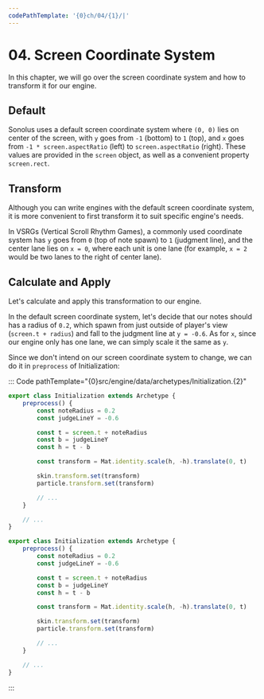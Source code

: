```yaml
---
codePathTemplate: '{0}ch/04/{1}/|'
---
```


# 04. Screen Coordinate System

In this chapter, we will go over the screen coordinate system and how to transform it for our engine.

## Default

Sonolus uses a default screen coordinate system where `(0, 0)` lies on center of the screen, with `y` goes from `-1` (bottom) to `1` (top), and `x` goes from `-1 * screen.aspectRatio` (left) to `screen.aspectRatio` (right). These values are provided in the `screen` object, as well as a convenient property `screen.rect`.

## Transform

Although you can write engines with the default screen coordinate system, it is more convenient to first transform it to suit specific engine's needs.

In VSRGs (Vertical Scroll Rhythm Games), a commonly used coordinate system has `y` goes from `0` (top of note spawn) to `1` (judgment line), and the center lane lies on `x = 0`, where each unit is one lane (for example, `x = 2` would be two lanes to the right of center lane).

## Calculate and Apply

Let's calculate and apply this transformation to our engine.

In the default screen coordinate system, let's decide that our notes should has a radius of `0.2`, which spawn from just outside of player's view (`screen.t + radius`) and fall to the judgment line at `y = -0.6`. As for `x`, since our engine only has one lane, we can simply scale it the same as `y`.

Since we don't intend on our screen coordinate system to change, we can do it in `preprocess` of Initialization:

::: Code pathTemplate="{0}src/engine/data/archetypes/Initialization.{2}"

```ts
export class Initialization extends Archetype {
    preprocess() {
        const noteRadius = 0.2
        const judgeLineY = -0.6

        const t = screen.t + noteRadius
        const b = judgeLineY
        const h = t - b

        const transform = Mat.identity.scale(h, -h).translate(0, t)

        skin.transform.set(transform)
        particle.transform.set(transform)

        // ...
    }

    // ...
}
```

```js
export class Initialization extends Archetype {
    preprocess() {
        const noteRadius = 0.2
        const judgeLineY = -0.6

        const t = screen.t + noteRadius
        const b = judgeLineY
        const h = t - b

        const transform = Mat.identity.scale(h, -h).translate(0, t)

        skin.transform.set(transform)
        particle.transform.set(transform)

        // ...
    }

    // ...
}
```

:::

